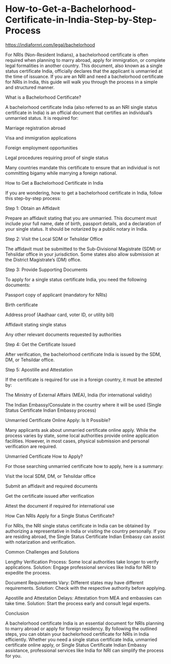 # How-to-Get-a-Bachelorhood-Certificate-in-India-Step-by-Step-Process

https://indiafornri.com/legal/bachelorhood

For NRIs (Non-Resident Indians), a bachelorhood certificate is often required when planning to marry abroad, apply for immigration, or complete legal formalities in another country. This document, also known as a single status certificate India, officially declares that the applicant is unmarried at the time of issuance. If you are an NRI and need a bachelorhood certificate for NRIs in India, this guide will walk you through the process in a simple and structured manner.

What is a Bachelorhood Certificate?

A bachelorhood certificate India (also referred to as an NRI single status certificate in India) is an official document that certifies an individual’s unmarried status. It is required for:

Marriage registration abroad

Visa and immigration applications

Foreign employment opportunities

Legal procedures requiring proof of single status

Many countries mandate this certificate to ensure that an individual is not committing bigamy while marrying a foreign national.

How to Get a Bachelorhood Certificate in India

If you are wondering, how to get a bachelorhood certificate in India, follow this step-by-step process:

Step 1: Obtain an Affidavit

Prepare an affidavit stating that you are unmarried. This document must include your full name, date of birth, passport details, and a declaration of your single status. It should be notarized by a public notary in India.

Step 2: Visit the Local SDM or Tehsildar Office

The affidavit must be submitted to the Sub-Divisional Magistrate (SDM) or Tehsildar office in your jurisdiction. Some states also allow submission at the District Magistrate’s (DM) office.

Step 3: Provide Supporting Documents

To apply for a single status certificate India, you need the following documents:

Passport copy of applicant (mandatory for NRIs)

Birth certificate

Address proof (Aadhaar card, voter ID, or utility bill)

Affidavit stating single status

Any other relevant documents requested by authorities

Step 4: Get the Certificate Issued

After verification, the bachelorhood certificate India is issued by the SDM, DM, or Tehsildar office.

Step 5: Apostille and Attestation

If the certificate is required for use in a foreign country, it must be attested by:

The Ministry of External Affairs (MEA), India (for international validity)

The Indian Embassy/Consulate in the country where it will be used (Single Status Certificate Indian Embassy process)

Unmarried Certificate Online Apply: Is It Possible?

Many applicants ask about unmarried certificate online apply. While the process varies by state, some local authorities provide online application facilities. However, in most cases, physical submission and personal verification are required.

Unmarried Certificate How to Apply?

For those searching unmarried certificate how to apply, here is a summary:

Visit the local SDM, DM, or Tehsildar office

Submit an affidavit and required documents

Get the certificate issued after verification

Attest the document if required for international use

How Can NRIs Apply for a Single Status Certificate?

For NRIs, the NRI single status certificate in India can be obtained by authorizing a representative in India or visiting the country personally. If you are residing abroad, the Single Status Certificate Indian Embassy can assist with notarization and verification.

Common Challenges and Solutions

Lengthy Verification Process: Some local authorities take longer to verify applications. Solution: Engage professional services like India for NRI to expedite the process.

Document Requirements Vary: Different states may have different requirements. Solution: Check with the respective authority before applying.

Apostille and Attestation Delays: Attestation from MEA and embassies can take time. Solution: Start the process early and consult legal experts.

Conclusion

A bachelorhood certificate India is an essential document for NRIs planning to marry abroad or apply for foreign residency. By following the outlined steps, you can obtain your bachelorhood certificate for NRIs in India efficiently. Whether you need a single status certificate India, unmarried certificate online apply, or Single Status Certificate Indian Embassy assistance, professional services like India for NRI can simplify the process for you.

